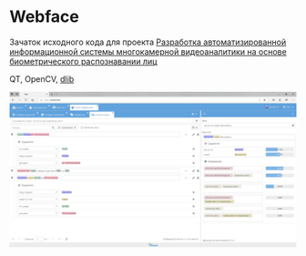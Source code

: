 # Webface

Зачаток исходного кода для проекта [Разработка автоматизированной информационной системы многокамерной видеоаналитики на основе биометрического распознавании лиц](Entity.pdf)

QT, OpenCV, [dlib](http://dlib.net/)

![App](app.png)
